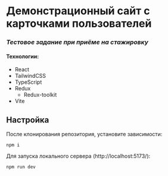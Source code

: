 # Демонстрационный сайт с карточками пользователей
### _Тестовое задание при приёме на стажировку_

#### Технологии:
- React
- TailwindCSS
- TypeScript
- Redux
   - Redux-toolkit 
- Vite

## Настройка
После клонирования репозитория, установите зависимости:
```
npm i
```
Для запуска локального сервера (http://localhost:5173/):
```
npm run dev
```
 
